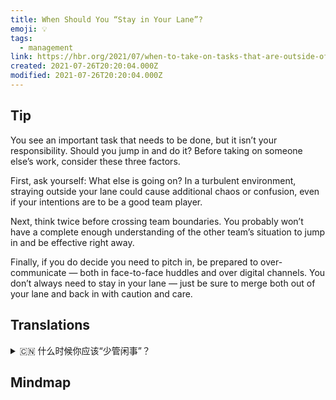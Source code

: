 ```yaml
---
title: When Should You “Stay in Your Lane”?
emoji: 💡
tags:
  - management
link: https://hbr.org/2021/07/when-to-take-on-tasks-that-are-outside-of-your-job-description?utm_medium=email&utm_source=newsletter_daily&utm_campaign=mtod_notactsubs
created: 2021-07-26T20:20:04.000Z
modified: 2021-07-26T20:20:04.000Z
---
```


## Tip

You see an important task that needs to be done, but it isn’t your responsibility. Should you jump in and do it? Before taking on someone else’s work, consider these three factors.

First, ask yourself: What else is going on? In a turbulent environment, straying outside your lane could cause additional chaos or confusion, even if your intentions are to be a good team player.

Next, think twice before crossing team boundaries. You probably won’t have a complete enough understanding of the other team’s situation to jump in and be effective right away.

Finally, if you do decide you need to pitch in, be prepared to over-communicate — both in face-to-face huddles and over digital channels. You don’t always need to stay in your lane — just be sure to merge both out of your lane and back in with caution and care.

## Translations

<details>
   <summary>🇨🇳 什么时候你应该“少管闲事”？ </summary>
你看到一项重要任务需要完成，但这不是你的责任。 你应该跳进去做这件事吗？ 在接手别人的工作之前，考虑这三个因素。

首先，问问你自己：还发生了什么？在动荡的环境中，即使你想成为一名优秀的团队成员，做分外的事也会造成额外的混乱。

其次，在跨越团队边界之前，请三思。你可能无法完全了解其他团队的情况，无法立即投入工作并发挥作用。

最后，如果你决定你需要投入，准备好过度沟通——无论是面对面交流还是数字渠道交流。你不必总是呆在你的车道上——只是要确保在离开车道和返回车道时谨慎小心。

</details>

## Mindmap

![]()
